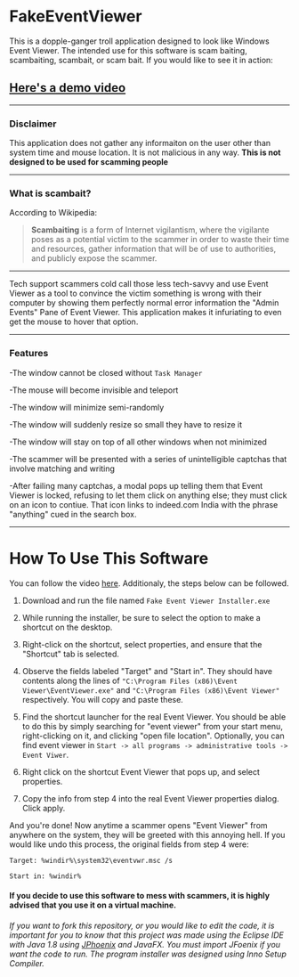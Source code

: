 # FakeEventViewer

This is a dopple-ganger troll application designed to look like Windows Event Viewer. The intended use for this software is scam baiting, scambaiting, scambait, or scam bait.  If you would like to see it in action: 

## [Here's a demo video](https://www.youtube.com/watch?v=JpBYAqYVJxQ&t)

---
### Disclaimer
This application does not gather any informaiton on the user other than system time and mouse location. It is not malicious in any way. **This is not designed to be used for scamming people**

---

### What is scambait?

According to Wikipedia: 

> **Scambaiting** is a form of Internet vigilantism, where the vigilante poses as a potential victim to the scammer in order to waste their time and resources, gather information that will be of use to authorities, and publicly expose the scammer.

---

Tech support scammers cold call those less tech-savvy and use Event Viewer as a tool to convince the victim something is wrong with their computer by showing them perfectly normal error information the "Admin Events" Pane of Event Viewer. This application makes it infuriating to even get the mouse to hover that option.

---

### Features

-The window cannot be closed without `Task Manager`

-The mouse will become invisible and teleport

-The window will minimize semi-randomly

-The window will suddenly resize so small they have to resize it

-The window will stay on top of all other windows when not minimized

-The scammer will be presented with a series of unintelligible captchas that involve matching and writing

-After failing many captchas, a modal pops up telling them that Event Viewer is locked, refusing to let them click on anything else; they must click on an icon to contiue. That icon links to indeed.com India with the phrase "anything" cued in the search box.

---

# How To Use This Software

You can follow the video [here](https://www.youtube.com/watch?v=oUsCECfxe0I). Additionaly, the steps below can be followed.

1. Download and run the file named `Fake Event Viewer Installer.exe`

2. While running the installer, be sure to select the option to make a shortcut on the desktop.

3. Right-click on the shortcut, select properties, and ensure that the "Shortcut" tab is selected.

4. Observe the fields labeled "Target" and "Start in". They should have contents along the lines of `"C:\Program Files (x86)\Event Viewer\EventViewer.exe"` and `"C:\Program Files (x86)\Event Viewer"` respectively. You will copy and paste these.

5. Find the shortcut launcher for the real Event Viewer. You should be able to do this by simply searching for "event viewer" from your start menu, right-clicking on it, and clicking "open file location". Optionally, you can find event viewer in `Start -> all programs -> administrative tools -> Event Viwer`.

6. Right click on the shortcut Event Viewer that pops up, and select properties.

7. Copy the info from step 4 into the real Event Viewer properties dialog. Click apply.

And you're done! Now anytime a scammer opens "Event Viewer" from anywhere on the system, they will be greeted with this annoying hell. If you would like undo this process, the original fields from step 4 were:

`Target: %windir%\system32\eventvwr.msc /s`

`Start in: %windir%`


#### If you decide to use this software to mess with scammers, it is highly advised that you use it on a virtual machine.

###### If you want to fork this repository, or you would like to edit the code, it is important for you to know that this project was made using the Eclipse IDE with Java 1.8 using [JPhoenix](https://github.com/jfoenixadmin/JFoenix) and JavaFX. You must import JFoenix if you want the code to run. The program installer was designed using Inno Setup Compiler.
